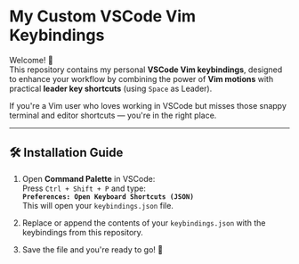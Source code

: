 # My Custom VSCode Vim Keybindings

Welcome! 🎉  
This repository contains my personal **VSCode Vim keybindings**, designed to enhance your workflow by combining the power of **Vim motions** with practical **leader key shortcuts** (using `Space` as Leader).

If you're a Vim user who loves working in VSCode but misses those snappy terminal and editor shortcuts — you're in the right place.

---

## 🛠 Installation Guide

1. Open **Command Palette** in VSCode:  
   Press `Ctrl + Shift + P` and type:  
   **`Preferences: Open Keyboard Shortcuts (JSON)`**  
   This will open your `keybindings.json` file.

2. Replace or append the contents of your `keybindings.json` with the keybindings from this repository.

3. Save the file and you're ready to go! 🚀

